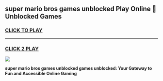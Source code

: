 
## super mario bros games unblocked Play Online 👋 Unblocked Games
<h3>
<a href="https://premium.freeplayer.one?title=super_mario_bros_games_unblocked&ref=19F">CLICK TO PLAY</a></h3>
<hr>

<h3>
<a href="https://premium.freeplayer.one?title=super_mario_bros_games_unblocked&ref=19F">CLICK 2 PLAY</a>
  
</h3>

<a href="https://premium.freeplayer.one?title=super_mario_bros_games_unblocked&ref=19F"><img src="https://clearcache.store/games.png"></a>


**super mario bros games unblocked games unblocked: Your Gateway to Fun and Accessible Online Gaming**
